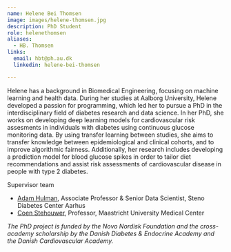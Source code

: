 ```yaml
---
name: Helene Bei Thomsen
image: images/helene-thomsen.jpg
description: PhD Student
role: helenethomsen
aliases:
  - HB. Thomsen
links:
  email: hbt@ph.au.dk
  linkedin: helene-bei-thomsen

---
```

Helene has a background in Biomedical Engineering, focusing on machine learning and health data.
During her studies at Aalborg University, Helene developed a passion for programming, which led her to pursue a PhD in the interdisciplinary field of diabetes research and data science.
In her PhD, she works on developing deep learning models for cardiovascular risk assesments in individuals with diabetes using continuous glucose monitoring data. By using transfer learning between studies, she aims to transfer knowledge between epidemiological and clinical cohorts, and to improve algorithmic fairness. Additionally, her research includes developing a prediction model for blood glucose spikes in order to tailor diet recommendations and assist risk assessments of cardiovascular disease in people with type 2 diabetes. 

Supervisor team
- [Adam Hulman](https://hulmanlab.org/members/adam-hulman.html), Associate Professor & Senior Data Scientist, Steno Diabetes Center Aarhus
- [Coen Stehouwer](https://www.carimmaastricht.nl/about/people/coen_stehouwer), Professor, Maastricht University Medical Center

*The PhD project is funded by the Novo Nordisk Foundation and the cross-academy scholarship by the Danish Diabetes & Endocrine Academy and the Danish Cardiovascular Academy.*

